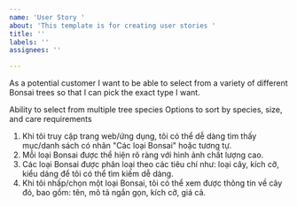 ```yaml
---
name: 'User Story '
about: 'This template is for creating user stories '
title: ''
labels: ''
assignees: ''

---
```


As a potential customer 
I want to be able to select from a variety of different Bonsai trees 
so that I can pick the exact type I want.

Ability to select from multiple tree species 
Options to sort by species, size, and care requirements

1) Khi tôi truy cập trang web/ứng dụng, tôi có thể dễ dàng tìm thấy mục/danh sách có nhãn "Các loại Bonsai" hoặc tương tự.
2) Mỗi loại Bonsai được thể hiện rõ ràng với hình ảnh chất lượng cao.
3) Các loại Bonsai được phân loại theo các tiêu chí như: loại cây, kích cỡ, kiểu dáng để tôi có thể tìm kiếm dễ dàng.
4) Khi tôi nhấp/chọn một loại Bonsai, tôi có thể xem được thông tin về cây đó, bao gồm: tên, mô tả ngắn gọn, kích cỡ, giá cả.
